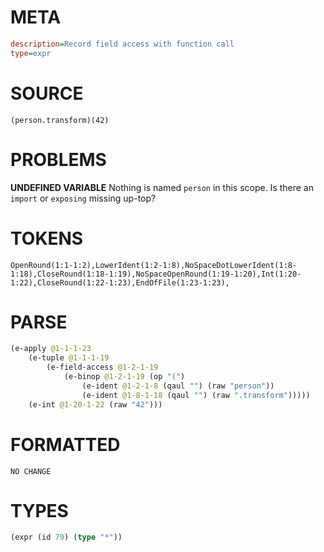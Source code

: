 # META
~~~ini
description=Record field access with function call
type=expr
~~~
# SOURCE
~~~roc
(person.transform)(42)
~~~
# PROBLEMS
**UNDEFINED VARIABLE**
Nothing is named `person` in this scope.
Is there an `import` or `exposing` missing up-top?

# TOKENS
~~~zig
OpenRound(1:1-1:2),LowerIdent(1:2-1:8),NoSpaceDotLowerIdent(1:8-1:18),CloseRound(1:18-1:19),NoSpaceOpenRound(1:19-1:20),Int(1:20-1:22),CloseRound(1:22-1:23),EndOfFile(1:23-1:23),
~~~
# PARSE
~~~clojure
(e-apply @1-1-1-23
	(e-tuple @1-1-1-19
		(e-field-access @1-2-1-19
			(e-binop @1-2-1-19 (op "(")
				(e-ident @1-2-1-8 (qaul "") (raw "person"))
				(e-ident @1-8-1-18 (qaul "") (raw ".transform")))))
	(e-int @1-20-1-22 (raw "42")))
~~~
# FORMATTED
~~~roc
NO CHANGE
~~~
# TYPES
~~~clojure
(expr (id 79) (type "*"))
~~~